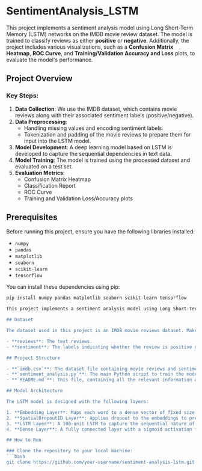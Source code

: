 # SentimentAnalysis_LSTM

This project implements a sentiment analysis model using Long Short-Term Memory (LSTM) networks on the IMDB movie review dataset. The model is trained to classify reviews as either **positive** or **negative**. Additionally, the project includes various visualizations, such as a **Confusion Matrix Heatmap**, **ROC Curve**, and **Training/Validation Accuracy and Loss** plots, to evaluate the model's performance.

## Project Overview

### Key Steps:
1. **Data Collection**: We use the IMDB dataset, which contains movie reviews along with their associated sentiment labels (positive/negative).
2. **Data Preprocessing**:
   - Handling missing values and encoding sentiment labels.
   - Tokenization and padding of the movie reviews to prepare them for input into the LSTM model.
3. **Model Development**: A deep learning model based on LSTM is developed to capture the sequential dependencies in text data.
4. **Model Training**: The model is trained using the processed dataset and evaluated on a test set.
5. **Evaluation Metrics**: 
   - Confusion Matrix Heatmap
   - Classification Report
   - ROC Curve
   - Training and Validation Loss/Accuracy plots

## Prerequisites

Before running this project, ensure you have the following libraries installed:

- `numpy`
- `pandas`
- `matplotlib`
- `seaborn`
- `scikit-learn`
- `tensorflow`

You can install these dependencies using pip:

```bash
pip install numpy pandas matplotlib seaborn scikit-learn tensorflow

This project implements a sentiment analysis model using Long Short-Term Memory (LSTM) networks on the IMDB movie review dataset. The model is trained to classify reviews as either **positive** or **negative**. Various visualizations, such as a **Confusion Matrix Heatmap**, **ROC Curve**, and **Training/Validation Accuracy and Loss** plots, are included to evaluate the model's performance.

## Dataset

The dataset used in this project is an IMDB movie reviews dataset. Make sure to have your dataset (`imdb.csv`) saved locally. It should contain the following columns:

- **reviews**: The text reviews.
- **sentiment**: The labels indicating whether the review is positive or negative.

## Project Structure

- **`imdb.csv`**: The dataset file containing movie reviews and sentiment labels.
- **`sentiment_analysis.py`**: The main Python script to train the model and generate visualizations.
- **`README.md`**: This file, containing all the relevant information about the project.

## Model Architecture

The LSTM model is designed with the following layers:

1. **Embedding Layer**: Maps each word to a dense vector of fixed size.
2. **SpatialDropout1D Layer**: Applies dropout to the embeddings to prevent overfitting.
3. **LSTM Layer**: A 100-unit LSTM to capture the sequential nature of the text.
4. **Dense Layer**: A fully connected layer with a sigmoid activation function for binary classification.

## How to Run

### Clone the repository to your local machine:
```bash
git clone https://github.com/your-username/sentiment-analysis-lstm.git

